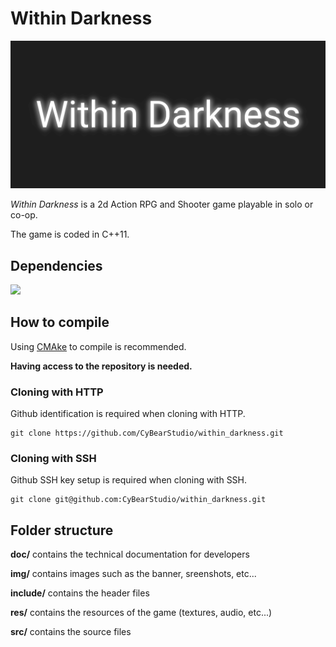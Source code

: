# Within Darkness

![Panel](img/panel.png)

_Within Darkness_ is a 2d Action RPG and Shooter game playable in solo or co-op.

The game is coded in C++11.

## Dependencies

[<img src="https://www.sfml-dev.org/images/logo.png">](https://www.sfml-dev.org/index.php)

## How to compile

Using [CMAke](https://cmake.org "cmake.org") to compile is recommended.

**Having access to the repository is needed.**

### Cloning with HTTP

Github identification is required when cloning with HTTP.

```
git clone https://github.com/CyBearStudio/within_darkness.git
```

### Cloning with SSH

Github SSH key setup is required when cloning with SSH.

```
git clone git@github.com:CyBearStudio/within_darkness.git
```

## Folder structure

__doc/__ contains the technical documentation for developers

__img/__ contains images such as the banner, sreenshots, etc...

__include/__ contains the header files

__res/__ contains the resources of the game (textures, audio, etc...)

__src/__ contains the source files

